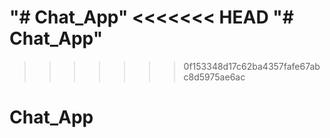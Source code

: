 "# Chat_App" 
<<<<<<< HEAD
"# Chat_App" 
=======
>>>>>>> 0f153348d17c62ba4357fafe67abc8d5975ae6ac
# Chat_App
